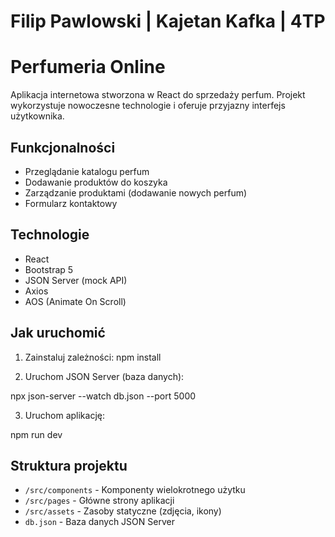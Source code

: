 # Filip Pawlowski | Kajetan Kafka | 4TP
# Perfumeria Online

Aplikacja internetowa stworzona w React do sprzedaży perfum. Projekt wykorzystuje nowoczesne technologie i oferuje przyjazny interfejs użytkownika.

## Funkcjonalności

- Przeglądanie katalogu perfum
- Dodawanie produktów do koszyka
- Zarządzanie produktami (dodawanie nowych perfum)
- Formularz kontaktowy

## Technologie

- React
- Bootstrap 5
- JSON Server (mock API)
- Axios
- AOS (Animate On Scroll)

## Jak uruchomić

1. Zainstaluj zależności:
npm install

2. Uruchom JSON Server (baza danych):

npx json-server --watch db.json --port 5000


3. Uruchom aplikację:

npm run dev

## Struktura projektu

- `/src/components` - Komponenty wielokrotnego użytku
- `/src/pages` - Główne strony aplikacji
- `/src/assets` - Zasoby statyczne (zdjęcia, ikony)
- `db.json` - Baza danych JSON Server



